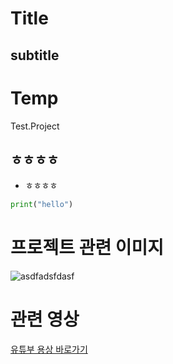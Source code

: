 Title
===
subtitle
---


# Temp
Test.Project
## ㅎㅎㅎㅎ

- ㅎㅎㅎㅎ

```python
print("hello")
```
# 프로젝트 관련 이미지
![asdfadsfdasf](./image/image.jpg)

# 관련 영상
[유튜부 용상 바로가기](pornhub.com)
